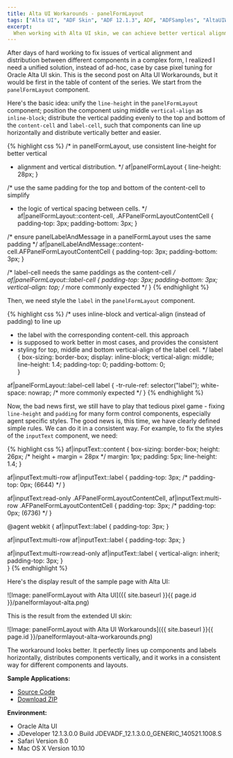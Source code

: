 ```yaml
---
title: Alta UI Workarounds - panelFormLayout
tags: ["Alta UI", "ADF Skin", "ADF 12.1.3", ADF, "ADFSamples", "AltaUIWorkarounds"]
excerpt: 
  When working with Alta UI skin, we can achieve better vertical alignment and distribution by unifying line-height and the vertical paddings of the panelFormLayout component. 
---
```

After days of hard working to fix issues of vertical alignment and distribution between different components in a complex form, I realized I need a unified solution, instead of ad-hoc, case by case pixel tuning for Oracle Alta UI skin. This is the second post on Alta UI Workarounds, but it would be first in the table of content of the series. We start from the `panelFormLayout` component.

Here's the basic idea: unify the `line-height` in the `panelFormLayout` component; position the component using middle `vertical-align` as `inline-block`; distribute the vertical padding evenly to the top and bottom of the `content-cell` and `label-cell`, such that components can line up horizontally and distribute vertically better and easier.

{% highlight css %}
/* in panelFormLayout, use consistent line-height for better vertical
 * alignment and vertical distribution. 
 */
af|panelFormLayout {
  line-height: 28px;
}

/* use the same padding for the top and bottom of the content-cell to simplify
 * the logic of vertical spacing between cells.
 */
af|panelFormLayout::content-cell,
.AFPanelFormLayoutContentCell {
  padding-top: 3px;
  padding-bottom: 3px;
}

/* ensure panelLabelAndMessage in a panelFormLayout uses the same padding */
af|panelLabelAndMessage::content-cell.AFPanelFormLayoutContentCell {
  padding-top: 3px;
  padding-bottom: 3px;
}

/* label-cell needs the same paddings as the content-cell  */
af|panelFormLayout::label-cell {
  padding-top: 3px;
  padding-bottom: 3px;
  vertical-align: top;  /* more commonly expected */
}
{% endhighlight %}

Then, we need style the `label` in the `panelFormLayout` component.

{% highlight css %}
/* uses inline-block and vertical-align (instead of padding) to line up 
 * the label with the corresponding content-cell. this approach 
 * is supposed to work better in most cases, and provides the consistent
 * styling for top, middle and bottom vertical-align of the label cell.
 */
label {
  box-sizing: border-box;
  display: inline-block;
  vertical-align: middle;
  line-height: 1.4;
  padding-top: 0;
  padding-bottom: 0;    
}

af|panelFormLayout::label-cell label {
  -tr-rule-ref: selector("label");
  white-space: nowrap; /* more commonly expected */
}
{% endhighlight %}

Now, the bad news first, we still have to play that tedious pixel game - fixing `line-height` and `padding` for many form control components, especially agent specific styles. The good news is, this time, we have clearly defined simple rules. We can do it in a consistent way. For example, to fix the styles of the `inputText` component, we need:

{% highlight css %}
af|inputText::content {
  box-sizing: border-box;
  height: 26px; /* height + margin = 28px */
  margin: 1px;
  padding: 5px;
  line-height: 1.4;
}

af|inputText:multi-row af|inputText::label {
  padding-top: 3px; /* padding-top: 0px; (6644) */
}

af|inputText:read-only .AFPanelFormLayoutContentCell,
af|inputText:multi-row .AFPanelFormLayoutContentCell {
  padding-top: 3px; /* padding-top: 0px; (6736) */
}

@agent webkit {
  af|inputText::label {
    padding-top: 3px;
  }

  af|inputText:multi-row af|inputText::label {
    padding-top: 3px;
  }
  
  af|inputText:multi-row:read-only af|inputText::label {
    vertical-align: inherit;
    padding-top: 3px;
  }    
}
{% endhighlight %}

Here's the display result of the sample page with Alta UI:

![Image: panelFormLayout with Alta UI]({{ site.baseurl }}{{ page.id }}/panelformlayout-alta.png)

This is the result from the extended UI skin:

![Image: panelFormLayout with Alta UI Workarounds]({{ site.baseurl }}{{ page.id }}/panelformlayout-alta-workarounds.png)

The workaround looks better. It perfectly lines up components and labels horizontally, distributes components vertically, and it works in a consistent way for different components and layouts.

**Sample Applications:**

* [Source Code](https://github.com/adfsamples/AltaUIWorkarounds)
* [Download ZIP](https://github.com/adfsamples/AltaUIWorkarounds/archive/master.zip)

**Environment:**

* Oracle Alta UI
* JDeveloper 12.1.3.0.0 Build JDEVADF_12.1.3.0.0_GENERIC_140521.1008.S
* Safari Version 8.0
* Mac OS X Version 10.10
